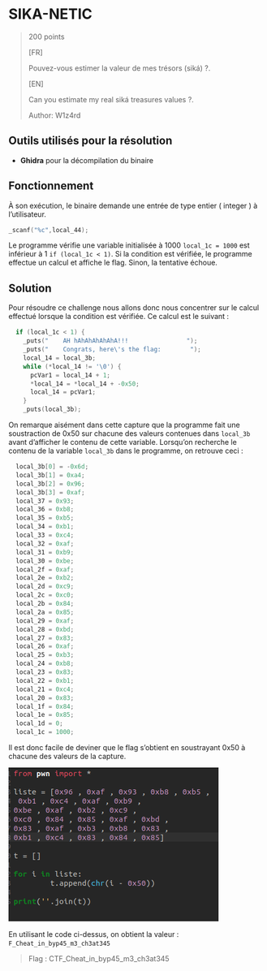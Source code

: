 # SIKA-NETIC
> 200 points
>
>[FR]
>
>Pouvez-vous estimer la valeur de mes trésors (siká) ?.
>
>[EN]
>
> Can you estimate my real siká treasures values ?.
>
> 
> Author: W1z4rd

## Outils utilisés pour la résolution
* **Ghidra** pour la décompilation du binaire

## Fonctionnement 
À son exécution, le binaire demande une entrée de type entier ( integer ) à l’utilisateur.
```c
_scanf("%c",local_44);
```

Le programme vérifie une variable initialisée à 1000 `local_1c = 1000` est inférieur à 1 `if (local_1c < 1)`. Si la condition est vérifiée, 
le programme effectue un calcul et affiche le flag. Sinon, la tentative échoue.

## Solution
Pour résoudre ce challenge nous allons donc nous concentrer sur le calcul effectué lorsque la condition est vérifiée. Ce calcul est le suivant :
```c
  if (local_1c < 1) {
    _puts("    AH hAhAhAhAhAhA!!!                ");
    _puts("    Congrats, here\'s the flag:        ");
    local_14 = local_3b;
    while (*local_14 != '\0') {
      pcVar1 = local_14 + 1;
      *local_14 = *local_14 + -0x50;
      local_14 = pcVar1;
    }
    _puts(local_3b);
```
On remarque aisément dans cette capture que la programme fait une soustraction de 0x50 sur
chacune des valeurs contenues dans `local_3b` avant d’afficher le contenu de cette variable.
Lorsqu’on recherche le contenu de la variable `local_3b` dans le programme, on retrouve ceci :

```c
  local_3b[0] = -0x6d;
  local_3b[1] = 0xa4;
  local_3b[2] = 0x96;
  local_3b[3] = 0xaf;
  local_37 = 0x93;
  local_36 = 0xb8;
  local_35 = 0xb5;
  local_34 = 0xb1;
  local_33 = 0xc4;
  local_32 = 0xaf;
  local_31 = 0xb9;
  local_30 = 0xbe;
  local_2f = 0xaf;
  local_2e = 0xb2;
  local_2d = 0xc9;
  local_2c = 0xc0;
  local_2b = 0x84;
  local_2a = 0x85;
  local_29 = 0xaf;
  local_28 = 0xbd;
  local_27 = 0x83;
  local_26 = 0xaf;
  local_25 = 0xb3;
  local_24 = 0xb8;
  local_23 = 0x83;
  local_22 = 0xb1;
  local_21 = 0xc4;
  local_20 = 0x83;
  local_1f = 0x84;
  local_1e = 0x85;
  local_1d = 0;
  local_1c = 1000;
```

Il est donc facile de deviner que le flag s’obtient en soustrayant 0x50 à chacune des valeurs de la capture.

<img src="File/sika_last_step.png">

En utilisant le code ci-dessus, on obtient la valeur : `F_Cheat_in_byp45_m3_ch3at345`

>Flag : CTF_Cheat_in_byp45_m3_ch3at345

